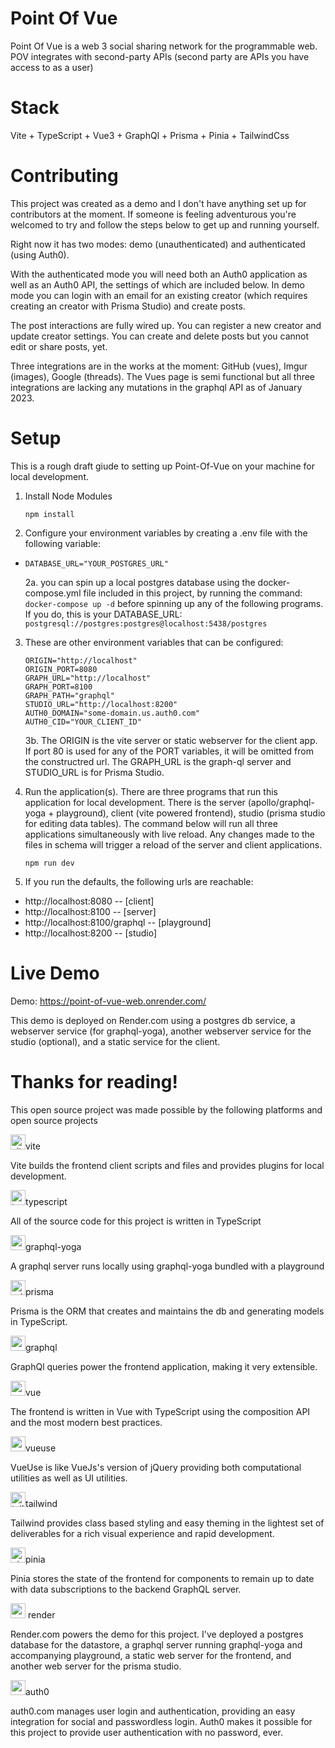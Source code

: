 # Point Of Vue

Point Of Vue is a web 3 social sharing network for the programmable web. POV integrates with second-party APIs (second party are APIs you have access to as a user)

# Stack

Vite + TypeScript + Vue3 + GraphQl + Prisma + Pinia + TailwindCss

# Contributing

This project was created as a demo and I don't have anything set up for 
contributors at the moment. If someone is feeling adventurous you're welcomed to try and follow the steps below to get up and running yourself.

Right now it has two modes: demo (unauthenticated) and authenticated (using Auth0).

With the authenticated mode you will need both an Auth0 application as well as an Auth0 API, the settings of which are included below. In demo mode you can login with an email for an existing creator (which requires creating an creator with Prisma Studio) and create posts. 

The post interactions are fully wired up. You can register a new creator and update creator settings. You can create and delete posts but you cannot edit or share posts, yet.

Three integrations are in the works at the moment: GitHub (vues), Imgur (images), Google (threads). The Vues page is semi functional but all three integrations are lacking any mutations in the graphql API as of January 2023.

# Setup

This is a rough draft giude to setting up Point-Of-Vue on your machine for local development.

1. Install Node Modules

    ```
    npm install
    ```

2. Configure your environment variables by creating a .env file with the following variable:
- `DATABASE_URL="YOUR_POSTGRES_URL"`

    2a. you can spin up a local postgres database using the docker-compose.yml file included in this project, by running the command: `docker-compose up -d` before spinning up any of the following programs. If you do, this is your DATABASE_URL: `postgresql://postgres:postgres@localhost:5438/postgres`

3. These are other environment variables that can be configured:
    ```
    ORIGIN="http://localhost"
    ORIGIN_PORT=8080
    GRAPH_URL="http://localhost"
    GRAPH_PORT=8100
    GRAPH_PATH="graphql"
    STUDIO_URL="http://localhost:8200"
    AUTH0_DOMAIN="some-domain.us.auth0.com"
    AUTH0_CID="YOUR_CLIENT_ID"
    ```

    3b. The ORIGIN is the vite server or static webserver for the client app. If port 80 is used for any of the PORT variables, it will be omitted from the constructred url. The GRAPH_URL is the graph-ql server and STUDIO_URL is for Prisma Studio.

4. Run the application(s). There are three programs that run this application for local development. There is the server (apollo/graphql-yoga + playground), client (vite powered frontend), studio (prisma studio for editing data tables). The command below will run all three applications simultaneously with live reload. Any changes made to the files in schema will trigger a reload of the server and client applications.

    ```
    npm run dev
    ```

5. If you run the defaults, the following urls are reachable:
- http://localhost:8080          -- [client]
- http://localhost:8100          -- [server]
- http://localhost:8100/graphql  -- [playground]
- http://localhost:8200          -- [studio]

# Live Demo

Demo: https://point-of-vue-web.onrender.com/

This demo is deployed on Render.com using a postgres db service, a webserver service (for graphql-yoga), another webserver service for the studio (optional), and a static service for the client.

# Thanks for reading!

This open source project was made possible by the following platforms and open source projects

<div>
    <div>
        <img
          src="https://point-of-vue-web.onrender.com/img/vite.svg"
          alt="vite logo"
          width="24"
          height="24"
          /><span>vite</span>
      <p>
        Vite builds the frontend client scripts and files and provides plugins for local development.
      </p>
    </div>
    <div>
        <img
          src="https://point-of-vue-web.onrender.com/img/typescript.svg"
          alt="typescript logo"
          width="24"
          height="24"
          /><span>typescript</span>
      <p>All of the source code for this project is written in TypeScript</p>
    </div>
    <div>
        <img
          src="https://point-of-vue-web.onrender.com/img/graphql-yoga.svg"
          width="24"
          height="24"
          alt="graphql-yoga logo"
        /><span>graphql-yoga</span>
      <p>A graphql server runs locally using graphql-yoga bundled with a playground</p>
    </div>
    <div>
        <img
          src="https://point-of-vue-web.onrender.com/img/prisma.png"
          width="24"
          height="24"
          alt="prisma logo"
        /><span>prisma</span>
      <p>
        Prisma is the ORM that creates and maintains the db and generating models in TypeScript.
      </p>
    </div>
    <div>
        <img
          src="https://point-of-vue-web.onrender.com/img/GraphQL_Logo.svg"
          width="24"
          height="24"
        /><span>graphql</span>
      <p>GraphQl queries power the frontend application, making it very extensible.</p>
    </div>
    <div>
        <img
          src="https://point-of-vue-web.onrender.com/img/vue.svg"
          width="24"
          height="24"
          alt="vue logo"
        /><span>vue</span>
      <p>
        The frontend is written in Vue with TypeScript using the composition API and the most modern
        best practices.
      </p>
    </div>
    <div>
        <img
          src="https://point-of-vue-web.onrender.com/img/vueuse-icon.svg"
          width="24"
          height="24"
        /><span>vueuse</span>
      <p>
        VueUse is like VueJs's version of jQuery providing both computational utilities as well as
        UI utilities.
      </p>
    </div>
    <div>
        <img
          src="https://point-of-vue-web.onrender.com/img/Tailwind_CSS_Logo.svg"
          width="24"
          height="24"
          alt="tailwind logo"
        /><span>tailwind</span>
      <p>
         Tailwind provides class based styling and easy theming in the lightest set of deliverables for a rich visual experience and rapid development.
      </p>
    </div>
    <div>
        <img
          src="https://point-of-vue-web.onrender.com/img/pinia-logo.svg"
          width="24"
          height="24"
          alt="pinia logo"
        /><span>pinia</span>
      <p>
        Pinia stores the state of the frontend for components to remain up to date with data
        subscriptions to the backend GraphQL server.
      </p>
    </div>
    <div>
        <img
          src="https://point-of-vue-web.onrender.com/img/render-com-logo.png"
          width="24"
          height="24"
          alt="render logo"
        />
      <span>render</span>
      <p>
        Render.com powers the demo for this project. I've deployed a postgres database for the
        datastore, a graphql server running graphql-yoga and accompanying playground, a static web
        server for the frontend, and another web server for the prisma studio.
      </p>
    </div>
    <div>
        <img
          src="https://point-of-vue-web.onrender.com/img/auth0-logo.svg"
          width="24"
          height="24"
          alt="auth0 logo"
        /><span>auth0</span>
      <p>
        auth0.com manages user login and authentication, providing an easy integration for social
        and passwordless login. Auth0 makes it possible for this project to provide user
        authentication with no password, ever.
      </p>
    </div>
  </div>
